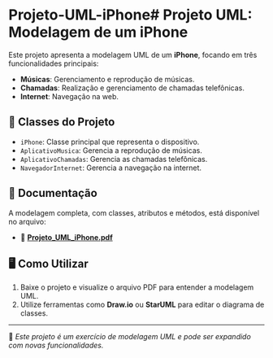 # Projeto-UML-iPhone# Projeto UML: Modelagem de um iPhone

Este projeto apresenta a modelagem UML de um **iPhone**, focando em três funcionalidades principais:

- **Músicas**: Gerenciamento e reprodução de músicas.
- **Chamadas**: Realização e gerenciamento de chamadas telefônicas.
- **Internet**: Navegação na web.

## 📌 Classes do Projeto

- `iPhone`: Classe principal que representa o dispositivo.
- `AplicativoMusica`: Gerencia a reprodução de músicas.
- `AplicativoChamadas`: Gerencia as chamadas telefônicas.
- `NavegadorInternet`: Gerencia a navegação na internet.

## 📄 Documentação

A modelagem completa, com classes, atributos e métodos, está disponível no arquivo:

- 📎 **[Projeto_UML_iPhone.pdf](Projeto_UML_iPhone.pdf)**

## 🖥️ Como Utilizar

1. Baixe o projeto e visualize o arquivo PDF para entender a modelagem UML.
2. Utilize ferramentas como **Draw.io** ou **StarUML** para editar o diagrama de classes.

---
📝 *Este projeto é um exercício de modelagem UML e pode ser expandido com novas funcionalidades.*

